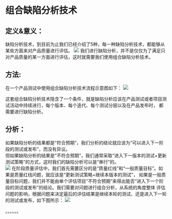 #  组合缺陷分析技术

## 定义&意义：
缺陷分析技术，到目前为止我们已经介绍了5种，每一种缺陷分析技术，都能够从某些方面来对产品质量进行评估。
![](https://shen89s.github.io/resFiles/产品质量评估表.jpg)
我们进行缺陷分析，并不是仅仅为了满足只对产品质量的某一方面进行评估，这时就需要我们使用组合缺陷分析技术。

## 方法:
在一个产品测试中使用组合缺陷分析技术流程示意图如下：
![](https://shen89s.github.io/resFiles/组合缺陷分析技术.jpg)

这套组合缺陷分析技术隐含了一个条件，就是缺陷分析应该在产品测试或者项目测试活动中持续进行，每个版本、每个迭代、每个测试分层以及在产品发布时，
都需要进行缺陷分析。

## 分析：

如果缺陷分析的结果都是“符合预期”，我们分析的结论就应该为“可以进入下一阶段的测试或发布”，而没有异议。    
但如果缺陷分析的结果是“不符合预期”，我们通常采取“进入下一版本的测试+更新测试策略”的方式，这时我们的缺陷分析可以是“串行”的。   
![](https://shen89s.github.io/resFiles/串行的缺陷分析.jpg)
在阶段质量评估中，我们首先需要区分的是“质量红线”和“一般质量目标”。如果是质量红线问题，就应该是“更新测试策略+继续本版本的测试”，
如果是一般质量目标问题，我们并不能由单个评估项目“不符合预期”来得出能否“进入下一个阶段的测试或发布”的结论。我们需要对问题进行组合分析，从系统的角度整体
评估问题的影响，根据问题来决定最后的评估结果是继续本轮的测试、还是进入下一轮的测试或发布，如下图所示：
![](https://shen89s.github.io/resFiles/质量评估结果.jpg)

。。。。。。





